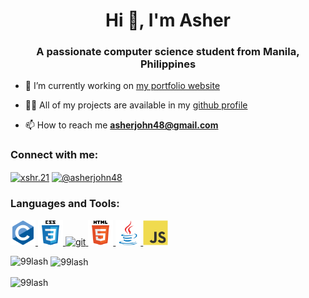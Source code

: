 <!--
## Hi there 👋

I'm **John Asher Manit**, a `computer science student 💻` arising out of  Manila, Philippines.

I love learning and exploring technologies.

---

<h4 align="center">Also, check it out our first case study project with my partner.</h4>
<h3 align="center">👇</h3>
<h3 align="center">
  <a href="https://github.com/99lash/Math-WHiz"><b>MATH-WHiz</b></a>
</h3>

**99lash/99lash** is a ✨ _special_ ✨ repository because its `README.md` (this file) appears on your GitHub profile.

Here are some ideas to get you started:

- 🔭 I’m currently working on ...
- 🌱 I’m currently learning ...
- 👯 I’m looking to collaborate on ...
- 🤔 I’m looking for help with ...
- 💬 Ask me about ...
- 📫 How to reach me: ...
- 😄 Pronouns: ...
- ⚡ Fun fact: ...
-->
<h1 align="center">Hi 👋, I'm Asher</h1>
<h3 align="center">A passionate computer science student from Manila, Philippines</h3>

- 🔭 I’m currently working on [my portfolio website](www.99lash.github.io)

- 👨‍💻 All of my projects are available in my [github profile](www.github.com/99lash)

- 📫 How to reach me **asherjohn48@gmail.com**

<h3 align="left">Connect with me:</h3>
<p align="left">
<a href="https://instagram.com/xshr.21" target="blank"><img align="center" src="https://raw.githubusercontent.com/rahuldkjain/github-profile-readme-generator/master/src/images/icons/Social/instagram.svg" alt="xshr.21" height="30" width="40" /></a>
<a href="https://medium.com/@asherjohn48" target="blank"><img align="center" src="https://raw.githubusercontent.com/rahuldkjain/github-profile-readme-generator/master/src/images/icons/Social/medium.svg" alt="@asherjohn48" height="30" width="40" /></a>
</p>

<h3 align="left">Languages and Tools:</h3>
<p align="left"> <a href="https://www.cprogramming.com/" target="_blank" rel="noreferrer"> <img src="https://raw.githubusercontent.com/devicons/devicon/master/icons/c/c-original.svg" alt="c" width="40" height="40"/> </a> <a href="https://www.w3schools.com/css/" target="_blank" rel="noreferrer"> <img src="https://raw.githubusercontent.com/devicons/devicon/master/icons/css3/css3-original-wordmark.svg" alt="css3" width="40" height="40"/> </a> <a href="https://git-scm.com/" target="_blank" rel="noreferrer"> <img src="https://www.vectorlogo.zone/logos/git-scm/git-scm-icon.svg" alt="git" width="40" height="40"/> </a> <a href="https://www.w3.org/html/" target="_blank" rel="noreferrer"> <img src="https://raw.githubusercontent.com/devicons/devicon/master/icons/html5/html5-original-wordmark.svg" alt="html5" width="40" height="40"/> </a> <a href="https://www.java.com" target="_blank" rel="noreferrer"> <img src="https://raw.githubusercontent.com/devicons/devicon/master/icons/java/java-original.svg" alt="java" width="40" height="40"/> </a> <a href="https://developer.mozilla.org/en-US/docs/Web/JavaScript" target="_blank" rel="noreferrer"> <img src="https://raw.githubusercontent.com/devicons/devicon/master/icons/javascript/javascript-original.svg" alt="javascript" width="40" height="40"/> </a> </p>

<p><img align="left" src="https://github-readme-stats.vercel.app/api/top-langs?username=99lash&show_icons=true&locale=en&layout=compact" alt="99lash" /></p>

<p>&nbsp;<img align="center" src="https://github-readme-stats.vercel.app/api?username=99lash&show_icons=true&locale=en" alt="99lash" /></p>

<p><img align="center" src="https://github-readme-streak-stats.herokuapp.com/?user=99lash&" alt="99lash" /></p>

